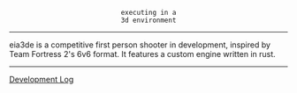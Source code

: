 <p align=center><code>executing in a</code><br><code>3d environment</code></p>

<hr>

eia3de is a competitive first person shooter in development, inspired by Team Fortress 2's 6v6 format. It features a custom engine written in rust.

<hr>

[Development Log](devlog)
